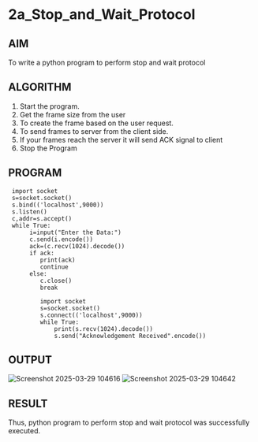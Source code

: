 # 2a_Stop_and_Wait_Protocol
## AIM 
To write a python program to perform stop and wait protocol
## ALGORITHM
1. Start the program.
2. Get the frame size from the user
3. To create the frame based on the user request.
4. To send frames to server from the client side.
5. If your frames reach the server it will send ACK signal to client
6. Stop the Program
## PROGRAM
     import socket
     s=socket.socket()
     s.bind(('localhost',9000))
     s.listen()
     c,addr=s.accept()
     while True:
          i=input("Enter the Data:")
          c.send(i.encode())
          ack=(c.recv(1024).decode())
          if ack:
             print(ack)
             continue
          else:
             c.close()
             break    

             import socket
             s=socket.socket()
             s.connect(('localhost',9000))
             while True:
                 print(s.recv(1024).decode())
                 s.send("Acknowledgement Received".encode())
    




## OUTPUT
![Screenshot 2025-03-29 104616](https://github.com/user-attachments/assets/5396dfbe-2f25-4965-906f-d2746602b251)
![Screenshot 2025-03-29 104642](https://github.com/user-attachments/assets/84fb4914-5afa-4b3f-8098-b1bda3403f8e)

## RESULT
Thus, python program to perform stop and wait protocol was successfully executed.
